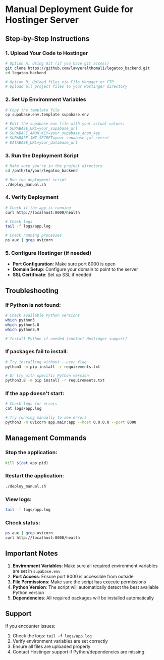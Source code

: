 # Manual Deployment Guide for Hostinger Server

## Step-by-Step Instructions

### 1. Upload Your Code to Hostinger
```bash
# Option A: Using Git (if you have git access)
git clone https://github.com/lawyeralthomali/legatoo_backend.git
cd legatoo_backend

# Option B: Upload files via File Manager or FTP
# Upload all project files to your Hostinger directory
```

### 2. Set Up Environment Variables
```bash
# Copy the template file
cp supabase.env.template supabase.env

# Edit the supabase.env file with your actual values:
# SUPABASE_URL=your_supabase_url
# SUPABASE_ANON_KEY=your_supabase_anon_key
# SUPABASE_JWT_SECRET=your_supabase_jwt_secret
# DATABASE_URL=your_database_url
```

### 3. Run the Deployment Script
```bash
# Make sure you're in the project directory
cd /path/to/your/legatoo_backend

# Run the deployment script
./deploy_manual.sh
```

### 4. Verify Deployment
```bash
# Check if the app is running
curl http://localhost:8000/health

# Check logs
tail -f logs/app.log

# Check running processes
ps aux | grep uvicorn
```

### 5. Configure Hostinger (if needed)
- **Port Configuration**: Make sure port 8000 is open
- **Domain Setup**: Configure your domain to point to the server
- **SSL Certificate**: Set up SSL if needed

## Troubleshooting

### If Python is not found:
```bash
# Check available Python versions
which python3
which python3.8
which python3.9

# Install Python if needed (contact Hostinger support)
```

### If packages fail to install:
```bash
# Try installing without --user flag
python3 -m pip install -r requirements.txt

# Or try with specific Python version
python3.8 -m pip install -r requirements.txt
```

### If the app doesn't start:
```bash
# Check logs for errors
cat logs/app.log

# Try running manually to see errors
python3 -m uvicorn app.main:app --host 0.0.0.0 --port 8000
```

## Management Commands

### Stop the application:
```bash
kill $(cat app.pid)
```

### Restart the application:
```bash
./deploy_manual.sh
```

### View logs:
```bash
tail -f logs/app.log
```

### Check status:
```bash
ps aux | grep uvicorn
curl http://localhost:8000/health
```

## Important Notes

1. **Environment Variables**: Make sure all required environment variables are set in `supabase.env`
2. **Port Access**: Ensure port 8000 is accessible from outside
3. **File Permissions**: Make sure the script has execute permissions
4. **Python Version**: The script will automatically detect the best available Python version
5. **Dependencies**: All required packages will be installed automatically

## Support

If you encounter issues:
1. Check the logs: `tail -f logs/app.log`
2. Verify environment variables are set correctly
3. Ensure all files are uploaded properly
4. Contact Hostinger support if Python/dependencies are missing
